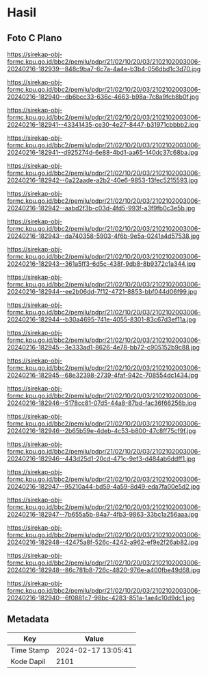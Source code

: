 # Hasil

## Foto C Plano

https://sirekap-obj-formc.kpu.go.id/bbc2/pemilu/pdpr/21/02/10/20/03/2102102003006-20240216-182939--848c9ba7-6c7a-4a4e-b3b4-056dbd1c3d70.jpg

https://sirekap-obj-formc.kpu.go.id/bbc2/pemilu/pdpr/21/02/10/20/03/2102102003006-20240216-182940--db6bcc33-636c-4663-b98a-7c8a9fcb8b0f.jpg

https://sirekap-obj-formc.kpu.go.id/bbc2/pemilu/pdpr/21/02/10/20/03/2102102003006-20240216-182941--43341435-ce30-4e27-8447-b31971cbbbb2.jpg

https://sirekap-obj-formc.kpu.go.id/bbc2/pemilu/pdpr/21/02/10/20/03/2102102003006-20240216-182941--d925274d-6e88-4bd1-aa65-140dc37c68ba.jpg

https://sirekap-obj-formc.kpu.go.id/bbc2/pemilu/pdpr/21/02/10/20/03/2102102003006-20240216-182942--0a22aade-a2b2-40e6-9853-13fec5215593.jpg

https://sirekap-obj-formc.kpu.go.id/bbc2/pemilu/pdpr/21/02/10/20/03/2102102003006-20240216-182942--aabd2f3b-c03d-4fd5-993f-a3f9fb0c3e5b.jpg

https://sirekap-obj-formc.kpu.go.id/bbc2/pemilu/pdpr/21/02/10/20/03/2102102003006-20240216-182943--da740358-5903-4f6b-9e5a-0241a4d57538.jpg

https://sirekap-obj-formc.kpu.go.id/bbc2/pemilu/pdpr/21/02/10/20/03/2102102003006-20240216-182943--361a5ff3-6d5c-438f-9db8-8b9372c1a344.jpg

https://sirekap-obj-formc.kpu.go.id/bbc2/pemilu/pdpr/21/02/10/20/03/2102102003006-20240216-182944--ee2b06dd-7f12-4721-8853-bbf044d06f99.jpg

https://sirekap-obj-formc.kpu.go.id/bbc2/pemilu/pdpr/21/02/10/20/03/2102102003006-20240216-182944--b30a4695-741e-4055-8301-83c67d3ef11a.jpg

https://sirekap-obj-formc.kpu.go.id/bbc2/pemilu/pdpr/21/02/10/20/03/2102102003006-20240216-182945--3e333ad1-8626-4e78-bb72-c905152b9c88.jpg

https://sirekap-obj-formc.kpu.go.id/bbc2/pemilu/pdpr/21/02/10/20/03/2102102003006-20240216-182945--68e32398-2739-4faf-942c-708554dc1434.jpg

https://sirekap-obj-formc.kpu.go.id/bbc2/pemilu/pdpr/21/02/10/20/03/2102102003006-20240216-182946--5178cc81-07d5-44a8-87bd-fac36f66256b.jpg

https://sirekap-obj-formc.kpu.go.id/bbc2/pemilu/pdpr/21/02/10/20/03/2102102003006-20240216-182946--2b65b59e-4deb-4c53-b800-47c8ff75cf9f.jpg

https://sirekap-obj-formc.kpu.go.id/bbc2/pemilu/pdpr/21/02/10/20/03/2102102003006-20240216-182946--443d25d1-20cd-471c-9ef3-d484ab6ddff1.jpg

https://sirekap-obj-formc.kpu.go.id/bbc2/pemilu/pdpr/21/02/10/20/03/2102102003006-20240216-182947--95210a44-bd59-4a59-8d49-eda7fa00e5d2.jpg

https://sirekap-obj-formc.kpu.go.id/bbc2/pemilu/pdpr/21/02/10/20/03/2102102003006-20240216-182947--7b655a5b-84a7-4fb3-9863-33bc1a256aaa.jpg

https://sirekap-obj-formc.kpu.go.id/bbc2/pemilu/pdpr/21/02/10/20/03/2102102003006-20240216-182948--42475a8f-526c-4242-a962-ef9e2f26ab82.jpg

https://sirekap-obj-formc.kpu.go.id/bbc2/pemilu/pdpr/21/02/10/20/03/2102102003006-20240216-182948--86c781b8-726c-4820-976e-a400fbe49d68.jpg

https://sirekap-obj-formc.kpu.go.id/bbc2/pemilu/pdpr/21/02/10/20/03/2102102003006-20240216-182940--6f0881c7-98bc-4283-851a-1ae4c10d9dc1.jpg


## Metadata

| Key        | Value               |
| ---------- | ------------------- |
| Time Stamp | 2024-02-17 13:05:41 |
| Kode Dapil | 2101                |



